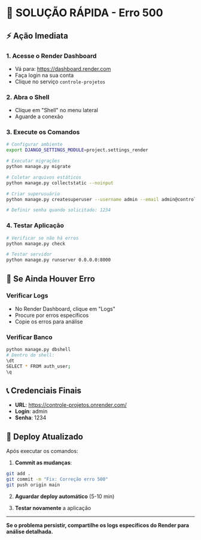 # 🚨 SOLUÇÃO RÁPIDA - Erro 500

## ⚡ Ação Imediata

### 1. Acesse o Render Dashboard
- Vá para: https://dashboard.render.com
- Faça login na sua conta
- Clique no serviço `controle-projetos`

### 2. Abra o Shell
- Clique em "Shell" no menu lateral
- Aguarde a conexão

### 3. Execute os Comandos

```bash
# Configurar ambiente
export DJANGO_SETTINGS_MODULE=project.settings_render

# Executar migrações
python manage.py migrate

# Coletar arquivos estáticos
python manage.py collectstatic --noinput

# Criar superusuário
python manage.py createsuperuser --username admin --email admin@controleprojetos.com

# Definir senha quando solicitado: 1234
```

### 4. Testar Aplicação

```bash
# Verificar se não há erros
python manage.py check

# Testar servidor
python manage.py runserver 0.0.0.0:8000
```

## 🔧 Se Ainda Houver Erro

### Verificar Logs
- No Render Dashboard, clique em "Logs"
- Procure por erros específicos
- Copie os erros para análise

### Verificar Banco
```bash
python manage.py dbshell
# Dentro do shell:
\dt
SELECT * FROM auth_user;
\q
```

## 📞 Credenciais Finais

- **URL**: https://controle-projetos.onrender.com/
- **Login**: admin
- **Senha**: 1234

## 🚀 Deploy Atualizado

Após executar os comandos:

1. **Commit as mudanças**:
```bash
git add .
git commit -m "Fix: Correção erro 500"
git push origin main
```

2. **Aguardar deploy automático** (5-10 min)

3. **Testar novamente** a aplicação

---

**Se o problema persistir, compartilhe os logs específicos do Render para análise detalhada.** 